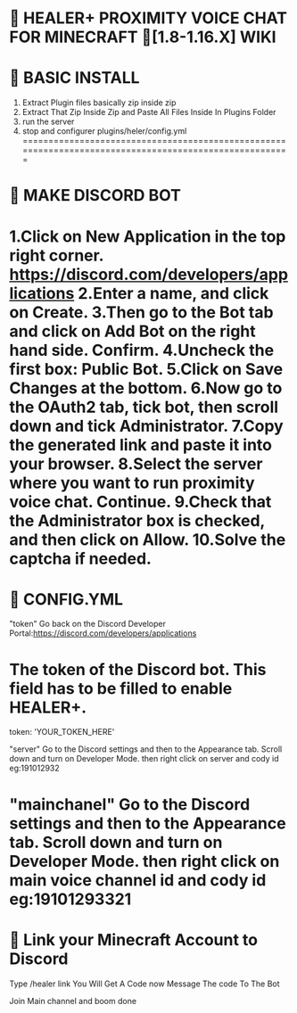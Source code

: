 # 📮 HEALER+ PROXIMITY VOICE CHAT FOR MINECRAFT 🧰[1.8-1.16.X] WIKI


🎯 BASIC INSTALL
=======================================================================================================
1. Extract Plugin files basically zip inside zip 
2. Extract That Zip Inside Zip and Paste All Files Inside In Plugins Folder
3. run the server
4. stop and configurer plugins/heler/config.yml
=======================================================================================================

🎯 MAKE DISCORD BOT
=======================================================================================================
1.Click on New Application in the top right corner. https://discord.com/developers/applications
2.Enter a name, and click on Create.
3.Then go to the Bot tab and click on Add Bot on the right hand side. Confirm.
4.Uncheck the first box: Public Bot.
5.Click on Save Changes at the bottom.
6.Now go to the OAuth2 tab, tick bot, then scroll down and tick Administrator.
7.Copy the generated link and paste it into your browser.
8.Select the server where you want to run proximity voice chat. Continue.
9.Check that the Administrator box is checked, and then click on Allow.
10.Solve the captcha if needed.
=======================================================================================================



🎯 CONFIG.YML
=======================================================================================================
"token"
Go back on the Discord Developer Portal:https://discord.com/developers/applications

# The token of the Discord bot. This field has to be filled to enable HEALER+.
token: 'YOUR_TOKEN_HERE'

"server"
Go to the Discord settings and then to the Appearance tab. Scroll down and turn on Developer Mode.
then right click on server and cody id eg:191012932

"mainchanel"
Go to the Discord settings and then to the Appearance tab. Scroll down and turn on Developer Mode.
then right click on main voice channel id and cody id eg:19101293321
=======================================================================================================

🎯 Link your Minecraft Account to Discord
=======================================================================================================
Type /healer link
You Will Get A Code now Message The code To The Bot

Join Main channel and boom done
